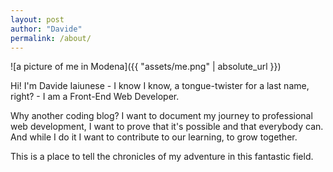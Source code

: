 ```yaml
---
layout: post
author: "Davide"
permalink: /about/
---
```


![a picture of me in Modena]({{ "assets/me.png" | absolute_url }})

Hi! I'm Davide Iaiunese - I know I know, a tongue-twister for a last name, right? - I am a Front-End Web Developer. 

Why another coding blog? I want to document my journey to professional web development, I want to prove that it's possible and that everybody can. And while I do it I want to contribute to our learning, to grow together.

This is a place to tell the chronicles of my adventure in this fantastic field. 
